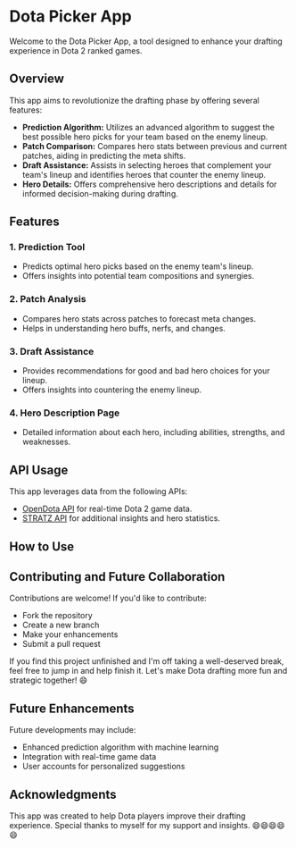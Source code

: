 # Dota Picker App

Welcome to the Dota Picker App, a tool designed to enhance your drafting experience in Dota 2 ranked games.

## Overview

This app aims to revolutionize the drafting phase by offering several features:

- **Prediction Algorithm:** Utilizes an advanced algorithm to suggest the best possible hero picks for your team based on the enemy lineup.
- **Patch Comparison:** Compares hero stats between previous and current patches, aiding in predicting the meta shifts.
- **Draft Assistance:** Assists in selecting heroes that complement your team's lineup and identifies heroes that counter the enemy lineup.
- **Hero Details:** Offers comprehensive hero descriptions and details for informed decision-making during drafting.

## Features

### 1. Prediction Tool
- Predicts optimal hero picks based on the enemy team's lineup.
- Offers insights into potential team compositions and synergies.

### 2. Patch Analysis
- Compares hero stats across patches to forecast meta changes.
- Helps in understanding hero buffs, nerfs, and changes.

### 3. Draft Assistance
- Provides recommendations for good and bad hero choices for your lineup.
- Offers insights into countering the enemy lineup.

### 4. Hero Description Page
- Detailed information about each hero, including abilities, strengths, and weaknesses.

## API Usage

This app leverages data from the following APIs:
- [OpenDota API](https://docs.opendota.com/) for real-time Dota 2 game data.
- [STRATZ API](https://docs.stratz.com/index.html) for additional insights and hero statistics.

## How to Use

<!-- To use the Dota Picker App:

1. **Accessing the App:** Clone the repository and run the application locally or access it via [deployed link].
2. **Selecting Heroes:** Explore hero details, compare stats, and use the prediction tool during the drafting phase.
3. **Improving Gaming Experience:** Utilize the app's suggestions to enhance your drafting strategies and gameplay. -->

## Contributing and Future Collaboration

Contributions are welcome! If you'd like to contribute:
- Fork the repository
- Create a new branch
- Make your enhancements
- Submit a pull request

If you find this project unfinished and I'm off taking a well-deserved break, feel free to jump in and help finish it. Let's make Dota drafting more fun and strategic together! 😄

## Future Enhancements

Future developments may include:
- Enhanced prediction algorithm with machine learning
- Integration with real-time game data
- User accounts for personalized suggestions

## Acknowledgments

This app was created to help Dota players improve their drafting experience. Special thanks to myself for my support and insights.
😄😄😄😄😄

